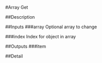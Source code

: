 #Array Get

##Description


##Inputs
###array
Optional array to change

###index
Index for object in array

##Outputs
###item


##Detail

